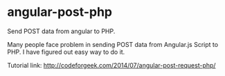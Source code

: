 angular-post-php
================

Send POST data from angular to PHP.

Many people face problem in sending POST data from Angular.js Script to PHP. I have figured out easy way to do it.

Tutorial link: http://codeforgeek.com/2014/07/angular-post-request-php/
